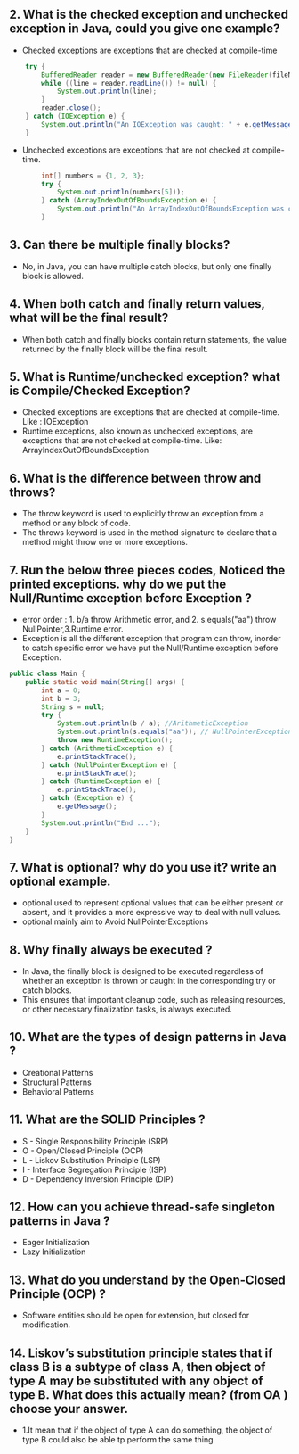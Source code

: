## 2.  What is the checked exception and unchecked exception in Java, could you give one example?
- Checked exceptions are exceptions that are checked at compile-time
```java
    try {
        BufferedReader reader = new BufferedReader(new FileReader(fileName));
        while ((line = reader.readLine()) != null) {
            System.out.println(line);
        }
        reader.close();
    } catch (IOException e) {
        System.out.println("An IOException was caught: " + e.getMessage());
    }
```

- Unchecked exceptions are exceptions that are not checked at compile-time.
```java
        int[] numbers = {1, 2, 3};
        try {
            System.out.println(numbers[5]));
        } catch (ArrayIndexOutOfBoundsException e) {
            System.out.println("An ArrayIndexOutOfBoundsException was caught: " + e.getMessage());
        }

```


## 3.  Can there be multiple finally blocks?
- No, in Java, you can have multiple catch blocks, but only one finally block is allowed.

## 4.  When both catch and finally return values, what will be the final result?
- When both catch and finally blocks contain return statements, the value returned by the finally block will be the final result.

## 5.  What is Runtime/unchecked exception? what is Compile/Checked Exception?
- Checked exceptions are exceptions that are checked at compile-time. Like : IOException
- Runtime exceptions, also known as unchecked exceptions, are exceptions that are not checked at compile-time. Like: ArrayIndexOutOfBoundsException

## 6.  What is the difference between throw and throws?
- The throw keyword is used to explicitly throw an exception from a method or any block of code.
- The throws keyword is used in the method signature to declare that a method might throw one or more exceptions.

## 7.  Run the below three pieces codes, Noticed the printed exceptions. why do we put the Null/Runtime exception before Exception ?
- error order : 1. b/a throw Arithmetic error, and 2. s.equals("aa") throw NullPointer,3.Runtime error.
- Exception is all the different exception that program can throw, inorder to catch specific error we have put the Null/Runtime exception before Exception.
```java
public class Main {
    public static void main(String[] args) {
        int a = 0;
        int b = 3;
        String s = null;
        try {
            System.out.println(b / a); //ArithmeticException 
            System.out.println(s.equals("aa")); // NullPointerException
            throw new RuntimeException();
        } catch (ArithmeticException e) {
            e.printStackTrace();
        } catch (NullPointerException e) {
            e.printStackTrace();
        } catch (RuntimeException e) {
            e.printStackTrace();
        } catch (Exception e) {
            e.getMessage();
        }
        System.out.println("End ...");
    }
}
```

## 7.  What is optional? why do you use it? write an optional example.
- optional used to represent optional values that can be either present or absent, and it provides a more expressive way to deal with null values.
- optional mainly aim to Avoid NullPointerExceptions 

## 8.  Why finally always be executed ?
- In Java, the finally block is designed to be executed regardless of whether an exception is thrown or caught in the corresponding try or catch blocks. 
- This ensures that important cleanup code, such as releasing resources, or other necessary finalization tasks, is always executed.

## 10.  What are the types of design patterns in Java ?
- Creational Patterns
- Structural Patterns
- Behavioral Patterns

## 11.  What are the SOLID Principles ?
- S - Single Responsibility Principle (SRP)
- O - Open/Closed Principle (OCP)
- L - Liskov Substitution Principle (LSP)
- I - Interface Segregation Principle (ISP)
- D - Dependency Inversion Principle (DIP)

## 12.  How can you achieve thread-safe singleton patterns in Java ?
- Eager Initialization
- Lazy Initialization


## 13.  What do you understand by the Open-Closed Principle (OCP) ?
- Software entities should be open for extension, but closed for modification.

## 14.  Liskov’s substitution principle states that if class B is a subtype of class A, then object of type A may be substituted with any object of type B. What does this actually mean? (from OA ) choose your answer.

- 1.It mean that if the object of type A can do something, the object of type B could also be able tp
      perform the same thing